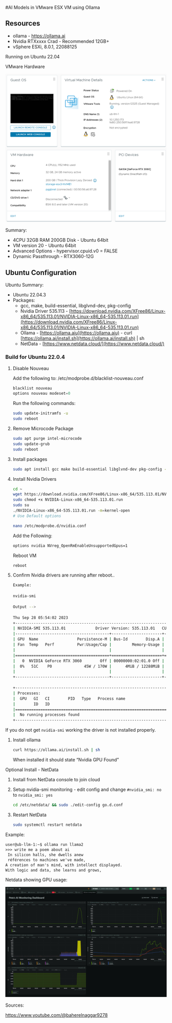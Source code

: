 #AI Models in VMware ESX VM using Ollama

## Resources

- ollama - https://ollama.ai
- Nvidia RTXxxxx Crad - Recommended 12GB+
- vSphere ESXi, 8.0.1, 22088125

Running on Ubuntu 22.04

VMware Hardware

![VMware - Host Info](images/1.png)

Summary:

- 4CPU 32GB RAM 200GB Disk - Ubuntu 64bit
- VM version 20 - Ubuntu 64bit
- Advanced Options - hypervisor.cpuid.v0 = FALSE
- Dynamic Passthrough - RTX3060-12G

## Ubuntu Configuration

Ubuntu Summary:

- Ubuntu 22.04.3
- Packages:
  - gcc, make, build-essential, libglvnd-dev, pkg-config
  - Nvidia Driver 535.113 - [https://download.nvidia.com/XFree86/Linux-x86_64/535.113.01/NVIDIA-Linux-x86_64-535.113.01.run](https://download.nvidia.com/XFree86/Linux-x86_64/535.113.01/NVIDIA-Linux-x86_64-535.113.01.run)
  - Ollama - [https://ollama.aiu](https://ollama.aiu) - curl [https://ollama.ai/install.sh](https://ollama.ai/install.sh) | sh
  - NetData - [https://www.netdata.cloud/](https://www.netdata.cloud/)

### Build for Ubuntu 22.0.4

1. Disable Nouveau

   Add the following to: /etc/modprobe.d/blacklist-nouveau.conf

   ```jsx
   blacklist nouveau
   options nouveau modeset=0
   ```

   Run the following commands:

   ```bash
   sudo update-initramfs -u
   sudo reboot
   ```

1. Remove Microcode Package

   ```bash
   sudo apt purge intel-microcode
   sudo update-grub
   sudo reboot
   ```

1. Install packages

   ```bash
   sudo apt install gcc make build-essential libglvnd-dev pkg-config -y
   ```

1. Install Nvidia Drivers

   ```bash
   cd ~
   wget https://download.nvidia.com/XFree86/Linux-x86_64/535.113.01/NVIDIA-Linux-x86_64-535.113.01.run
   sudo chmod +x NVIDIA-Linux-x86_64-535.113.01.run
   sudo su
   ./NVIDIA-Linux-x86_64-535.113.01.run -m=kernel-open
   # Use Default options

   ```

   ```bash
   nano /etc/modprobe.d/nvidia.conf
   ```

   Add the Following:

   ```bash
   options nvidia NVreg_OpenRmEnableUnsupportedGpus=1
   ```

   Reboot VM

   ```bash
   reboot
   ```

1. Confirm Nvidia drivers are running after reboot..

   ```bash
   Example:

   nvidia-smi

   Output -->

   Thu Sep 28 05:54:02 2023
   +---------------------------------------------------------------------------------------+
   | NVIDIA-SMI 535.113.01             Driver Version: 535.113.01   CUDA Version: 12.2     |
   |-----------------------------------------+----------------------+----------------------+
   | GPU  Name                 Persistence-M | Bus-Id        Disp.A | Volatile Uncorr. ECC |
   | Fan  Temp   Perf          Pwr:Usage/Cap |         Memory-Usage | GPU-Util  Compute M. |
   |                                         |                      |               MIG M. |
   |=========================================+======================+======================|
   |   0  NVIDIA GeForce RTX 3060        Off | 00000000:02:01.0 Off |                  N/A |
   |  0%   51C    P0              45W / 170W |      4MiB / 12288MiB |      4%      Default |
   |                                         |                      |                  N/A |
   +-----------------------------------------+----------------------+----------------------+

   +---------------------------------------------------------------------------------------+
   | Processes:                                                                            |
   |  GPU   GI   CI        PID   Type   Process name                            GPU Memory |
   |        ID   ID                                                             Usage      |
   |=======================================================================================|
   |  No running processes found                                                           |
   +---------------------------------------------------------------------------------------+

   ```

If you do not get `nvidia-smi` working the driver is not installed properly.

1. Install ollama

   ```bash
   curl https://ollama.ai/install.sh | sh
   ```

   When installed it should state “Nvidia GPU Found”

Optional Install - NetData

1. Install from NetData console to join cloud
2. Setup nvidia-smi monitoring - edit config and change `#nvidia_smi: no` to `nvidia_smi: yes`

   ```bash
   cd /etc/netdata/ && sudo ./edit-config go.d.conf
   ```

3. Restart NetData

   ```bash
   sudo systemctl restart netdata
   ```

Example:

```
user@ub-llm-1:~$ ollama run llama2
>>> write me a poem about ai
 In silicon halls, she dwells anew
 références to machines we've made,
A creation of man's mind, with intellect displayed.
With logic and data, she learns and grows,
```

Netdata showing GPU usage:

![Netdata Performance][img]

[img]: images/4.png

Sources:

https://www.youtube.com/@baherelnaggar9278
